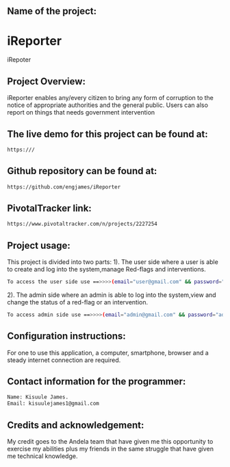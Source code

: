 ## Name of the project: ##
# iReporter
iRepoter

## Project Overview: ##
iReporter enables any/every citizen to bring any form of corruption to the notice of appropriate authorities and the general public. Users can also report on things that needs government intervention
## The live demo for this project can be found at: ##
```bash
https:///
```

## Github repository can be found at: ##
```bash
https://github.com/engjames/iReporter
```

## PivotalTracker link: ##
```bash
https://www.pivotaltracker.com/n/projects/2227254
```

## Project usage: ##
This project is divided into two parts:
1). The user side where a user is able to create and log into the system,manage Red-flags and interventions. 
```bash
To access the user side use ==>>>>(email="user@gmail.com" && password="user123").
```

2). The admin side where an admin is able to log into the system,view and change the status of a red-flag or an intervention.
```bash
To access admin side use ==>>>>(email="admin@gmail.com" && password="admin123").
```

## Configuration instructions: ##
For one to use this application, a computer, smartphone, browser and a steady internet connection are required.

## Contact information for the programmer: ##
```bash
Name: Kisuule James.
Email: kisuulejames1@gmail.com
```

## Credits and acknowledgement: ##
My credit goes to the Andela team that have given me this opportunity to exercise my abilities plus my friends in the same struggle that have given me technical knowledge.

